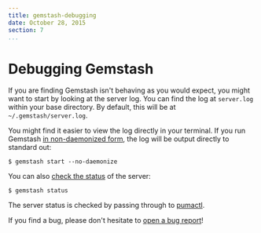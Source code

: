 ```yaml
---
title: gemstash-debugging
date: October 28, 2015
section: 7
...
```


# Debugging Gemstash

If you are finding Gemstash isn't behaving as you would expect, you might want
to start by looking at the server log. You can find the log at `server.log`
within your base directory. By default, this will be at
`~/.gemstash/server.log`.

You might find it easier to view the log directly in your terminal. If you run
Gemstash [in non-daemonized form][START_OPTIONS], the log will be
output directly to standard out:
```
$ gemstash start --no-daemonize
```

You can also [check the status][STATUS] of the server:
```
$ gemstash status
```

The server status is checked by passing through to [pumactl][PUMACTL].

If you find a bug, please don't hesitate to [open a bug report][CONTRIBUTING]!

[START_OPTIONS]: ./gemstash-start.1.md#options
[STATUS]: ./gemstash-status.1.md
[PUMACTL]: https://github.com/puma/puma#pumactl
[CONTRIBUTING]: https://github.com/bundler/gemstash#contributing
